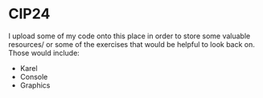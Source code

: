 # CIP24
I upload some of my code onto this place in order to store some valuable resources/ or some of the exercises that would be helpful to look back on. 
Those would include:
- Karel
- Console 
- Graphics

